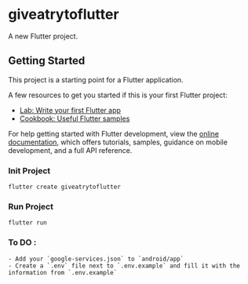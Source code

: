 # giveatrytoflutter

A new Flutter project.

## Getting Started

This project is a starting point for a Flutter application.

A few resources to get you started if this is your first Flutter project:

- [Lab: Write your first Flutter app](https://docs.flutter.dev/get-started/codelab)
- [Cookbook: Useful Flutter samples](https://docs.flutter.dev/cookbook)

For help getting started with Flutter development, view the
[online documentation](https://docs.flutter.dev/), which offers tutorials,
samples, guidance on mobile development, and a full API reference.

### Init Project
    flutter create giveatrytoflutter

### Run Project
    flutter run

### To DO : 
    - Add your `google-services.json` to `android/app`
    - Create a `.env` file next to `.env.example` and fill it with the information from `.env.example`
